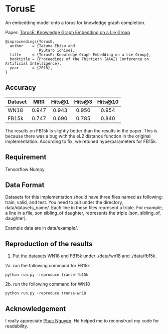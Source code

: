 # TorusE
An embedding model onto a torus for knowledge graph completion.

Paper: [TorusE: Knowledge Graph Embedding on a Lie Group](https://aaai.org/ocs/index.php/AAAI/AAAI18/paper/view/16227)

```
@inproceedings{TorusE,
  author    = {Takuma Ebisu and
               Ryutaro Ichise},
  title     = {TorusE: Knowledge Graph Embedding on a Lie Group},
  booktitle = {Proceedings of the Thirtieth {AAAI} Conference on Artificial Intelligence},
  year      = {2018},
}
```


## Accuracy
Dataset | MRR | Hits@1 | Hits@3 | Hits@10
:--- | :---: | :---: | :---: | :---:
WN18 | 0.947 | 0.943 | 0.950 | 0.954
FB15k | 0.747 | 0.690 | 0.785 | 0.840

The results on FB15k is slightly better than the results in the paper. This is because there was a bug with the eL2 distance function in the original implementation. According to fix, we retuned hyperparameters for FB15k.


## Requirement
Tensorflow
Numpy

## Data Format
Datasets for this implementation should have three files named as following: train, valid, and test.
You need to put under the directory, data/datasets_name/.
Each line in these files represent a triple. For example, a line in a file, son sibling_of daughter, represents the triple (son, sibling_of, daughter).

Example data are in data/example/.

## Reproduction of the results
1. Put the datasets WN18 and FB15k under ./data/wn18 and ./data/fb15k.

2a. run the following command for FB15k
```
python run.py -reproduce transe-fb15k
```

2b. run the following command for WN18
```
python run.py -reproduce transe-wn18
```

## Acknowledgement
I really appreciate [Phuc Nguyen](https://github.com/phucty). He helped me to reconstruct my code for readability.
